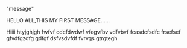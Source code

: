 "message"
  
  HELLO ALL,THIS MY FIRST MESSAGE......
  
  
  Hiiii
htyjghjgh
fwfvf
cdcfdwdwf
vfegvfbv
vdfvbvf
fcasdcfsdfc
frsefsef
gfvdfgzdfg
gdfgf
dsfvsdvfdf
fvrvgs
gtrgtegh

